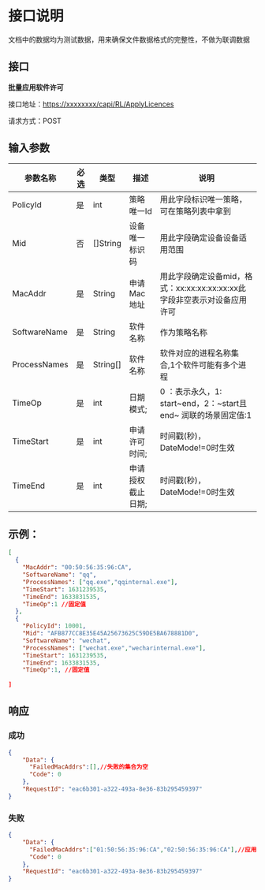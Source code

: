 # 接口说明
文档中的数据均为测试数据，用来确保文件数据格式的完整性，不做为联调数据
## 接口
**批量应用软件许可**

接口地址：<https://xxxxxxxx/capi/RL/ApplyLicences>

请求方式：POST
## 输入参数


| 参数名称 | 必选 | 类型 | 描述 | 说明
|---------|---------|---------|---------|---------|
| PolicyId  | 是  | int      | 策略唯一Id    | 用此字段标识唯一策略，可在策略列表中拿到                           |
| Mid       | 否  | []String | 设备唯一标识码   | 用此字段确定设备设备适用范围  |   
| MacAddr | 是 | String | 申请Mac地址 | 用此字段确定设备mid，格式：xx:xx:xx:xx:xx:xx此字段非空表示对设备应用许可 | 
| SoftwareName | 是 | String |软件名称 | 作为策略名称 | 
| ProcessNames | 是 | String[] | 软件名称 | 软件对应的进程名称集合,1个软件可能有多个进程 |
| TimeOp | 是 | int | 日期模式; | 0 ：表示永久，1: start~end，2：~start且end~ 润联的场景固定值:1 |
| TimeStart | 是 | int | 申请许可时间; | 时间戳(秒)，DateMode!=0时生效 |
| TimeEnd | 是 | int | 申请授权截止日期; | 时间戳(秒)，DateMode!=0时生效 |


## 示例：

```json
[
  {
    "MacAddr": "00:50:56:35:96:CA",
    "SoftwareName": "qq",
    "ProcessNames": ["qq.exe","qqinternal.exe"],
    "TimeStart": 1631239535,
    "TimeEnd": 1633831535,
    "TimeOp":1 //固定值
  },
  {
    "PolicyId": 10001,
    "Mid": "AFB877CC8E35E45A25673625C59DE5BA678881D0",
    "SoftwareName": "wechat",
    "ProcessNames": ["wechat.exe","wecharinternal.exe"],
    "TimeStart": 1631239535,
    "TimeEnd": 1633831535,
    "TimeOp":1, //固定值
  
]
```


## 响应
### 成功
```json
{
    "Data": {
      "FailedMacAddrs":[],//失败的集合为空
      "Code": 0
    },
    "RequestId": "eac6b301-a322-493a-8e36-83b295459397"
}

```
### 失败
```json
{
    "Data": {
      "FailedMacAddrs":["01:50:56:35:96:CA","02:50:56:35:96:CA"],//应用失败的mac集合,两个mac地址失败
      "Code": 0
    },
    "RequestId": "eac6b301-a322-493a-8e36-83b295459397"
}

```
